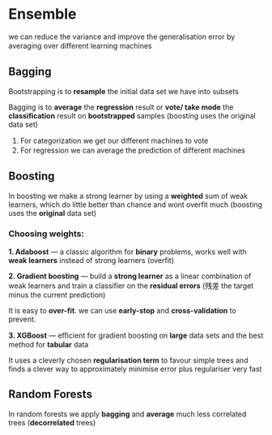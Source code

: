 # Ensemble

we can reduce the variance and improve the generalisation error by averaging over diﬀerent learning machines

## Bagging

Bootstrapping is to **resample** the initial data set we have into subsets

Bagging is to **average** the **regression** result or **vote/ take mode** the **classification** result on **bootstrapped** samples \(boosting uses the original data set\)

1. For categorization we get our diﬀerent machines to vote
2. For regression we can average the prediction of diﬀerent machines

## Boosting

In boosting we make a strong learner by using a **weighted** sum of weak learners, which do little better than chance and wont overfit much \(boosting uses the **original** data set\)

### Choosing weights:

**1. Adaboost** — a classic algorithm for **binary** problems, works well with **weak learners** instead of strong learners \(overfit\)

**2. Gradient boosting** — build a **strong learner** as a linear combination of weak learners and train a classiﬁer on the **residual errors** \(残差 the target minus the current prediction\)

It is easy to **over-fit**. we can use **early-stop** and **cross-validation** to prevent.

**3. XGBoost** — eﬃcient for gradient boosting on **large** data sets and the best method for **tabular** data

It uses a cleverly chosen **regularisation term** to favour simple trees and finds a clever way to approximately minimise error plus regulariser very fast

## Random Forests

In random forests we apply **bagging** and **average** much less correlated trees \(**decorrelated** trees\)

